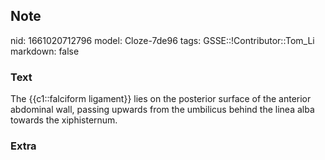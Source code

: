 ## Note
nid: 1661020712796
model: Cloze-7de96
tags: GSSE::!Contributor::Tom_Li
markdown: false

### Text
<div>
  The {{c1::falciform ligament}} lies on the posterior surface of
  the anterior abdominal wall, passing upwards from the umbilicus
  behind the linea alba towards the xiphisternum.
</div>

### Extra

